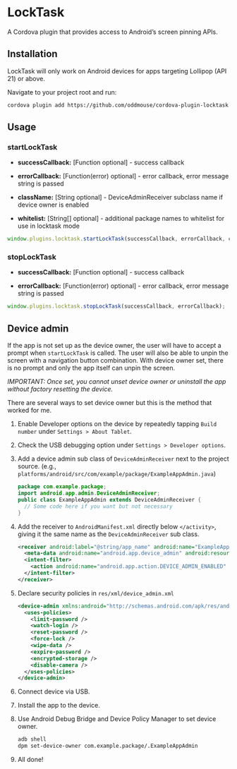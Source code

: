 # LockTask

A Cordova plugin that provides access to Android’s screen pinning APIs.

## Installation

LockTask will only work on Android devices for apps targeting Lollipop (API 21) or above.

Navigate to your project root and run:

```sh
cordova plugin add https://github.com/oddmouse/cordova-plugin-locktask.git
```

## Usage

### startLockTask

- **successCallback:** [Function optional] - success callback

- **errorCallback:** [Function(error) optional] - error callback, error message string is passed

- **className:** [String optional] - DeviceAdminReceiver subclass name if device owner is enabled

- **whitelist:** [String[] optional] - additional package names to whitelist for use in locktask mode

```js
window.plugins.locktask.startLockTask(successCallback, errorCallback, className, whitelist);
```

### stopLockTask

- **successCallback:** [Function optional] - success callback

- **errorCallback:** [Function(error) optional] - error callback, error message string is passed

```js
window.plugins.locktask.stopLockTask(successCallback, errorCallback);
```

## Device admin

If the app is not set up as the device owner, the user will have to accept a prompt when `startLockTask` is called. The user will also be able to unpin the screen with a navigation button combination. With device owner set, there is no prompt and only the app itself can unpin the screen.

*IMPORTANT: Once set, you cannot unset device owner or uninstall the app without factory resetting the device.*

There are several ways to set device owner but this is the method that worked for me.

1. Enable Developer options on the device by repeatedly tapping `Build number` under `Settings > About Tablet`.

1. Check the USB debugging option under `Settings > Developer options`.

1. Add a device admin sub class of `DeviceAdminReceiver` next to the project source. (e.g., `platforms/android/src/com/example/package/ExampleAppAdmin.java`)

    ```java
    package com.example.package;
    import android.app.admin.DeviceAdminReceiver;
    public class ExampleAppAdmin extends DeviceAdminReceiver {
      // Some code here if you want but not necessary
    }
    ```

1. Add the receiver to `AndroidManifest.xml` directly below `</activity>`, giving it the same name as the `DeviceAdminReceiver` sub class.

    ```xml
    <receiver android:label="@string/app_name" android:name="ExampleAppAdmin" android:permission="android.permission.BIND_DEVICE_ADMIN">
      <meta-data android:name="android.app.device_admin" android:resource="@xml/device_admin" />
      <intent-filter>
        <action android:name="android.app.action.DEVICE_ADMIN_ENABLED" />
      </intent-filter>
    </receiver>
    ```

1. Declare security policies in `res/xml/device_admin.xml`

    ```xml
    <device-admin xmlns:android="http://schemas.android.com/apk/res/android">
      <uses-policies>
        <limit-password />
        <watch-login />
        <reset-password />
        <force-lock />
        <wipe-data />
        <expire-password />
        <encrypted-storage />
        <disable-camera />
      </uses-policies>
    </device-admin>
    ```

1. Connect device via USB.

1. Install the app to the device.

1. Use Android Debug Bridge and Device Policy Manager to set device owner.

    ```sh
    adb shell
    dpm set-device-owner com.example.package/.ExampleAppAdmin
    ```

1. All done!
